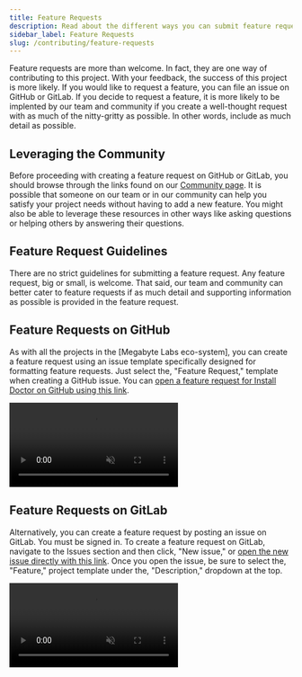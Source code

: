 ```yaml
---
title: Feature Requests
description: Read about the different ways you can submit feature requests in the Install Doctor project and find tips on creating feature requests that are more likely to make their way into Install Doctor.
sidebar_label: Feature Requests
slug: /contributing/feature-requests
---
```

Feature requests are more than welcome. In fact, they are one way of contributing to this project. With your feedback, the success of this project is more likely. If you would like to request a feature, you can file an issue on GitHub or GitLab. If you decide to request a feature, it is more likely to be implented by our team and community if you create a well-thought request with as much of the nitty-gritty as possible. In other words, include as much detail as possible.

## Leveraging the Community

Before proceeding with creating a feature request on GitHub or GitLab, you should browse through the links found on our [Community page](https://install.doctor/community). It is possible that someone on our team or in our community can help you satisfy your project needs without having to add a new feature. You might also be able to leverage these resources in other ways like asking questions or helping others by answering their questions.

## Feature Request Guidelines

There are no strict guidelines for submitting a feature request. Any feature request, big or small, is welcome. That said, our team and community can better cater to feature requests if as much detail and supporting information as possible is provided in the feature request.

## Feature Requests on GitHub

As with all the projects in the [Megabyte Labs eco-system], you can create a feature request using an issue template specifically designed for formatting feature requests. Just select the, "Feature Request," template when creating a GitHub issue. You can [open a feature request for Install Doctor on GitHub using this link](https://github.com/megabyte-labs/install.doctor/issues/new?assignees=&labels=question&template=FeatureRequest.yml).

<video autoplay loop muted playsinline>
  <source src="/video/github-feature-request.mp4" type="video/mp4" />
  <source src="/video/github-feature-request.webm" type="video/webm" />
</video>

## Feature Requests on GitLab

Alternatively, you can create a feature request by posting an issue on GitLab. You must be signed in. To create a feature request on GitLab, navigate to the Issues section and then click, "New issue," or [open the new issue directly with this link](https://gitlab.com/megabyte-labs/install.doctor/-/issues/new). Once you open the issue, be sure to select the, "Feature," project template under the, "Description," dropdown at the top.

<video autoplay loop muted playsinline>
  <source src="/video/gitlab-feature-request.mp4" type="video/mp4" />
  <source src="/video/gitlab-feature-request.webm" type="video/webm" />
</video>
